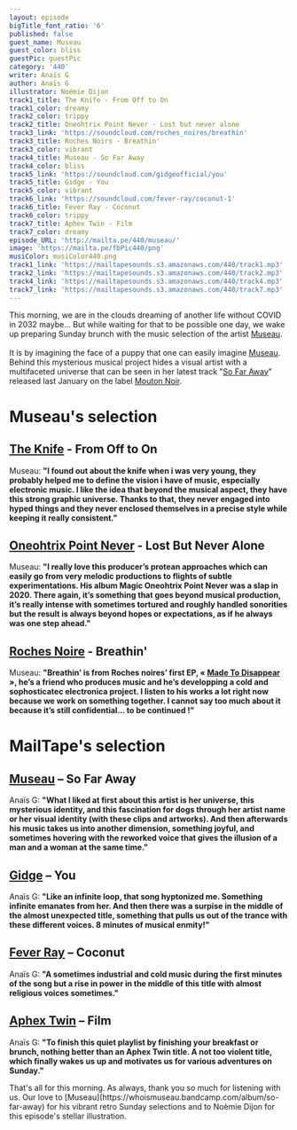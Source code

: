 ```yaml
---
layout: episode
bigTitle_font_ratio: '6'
published: false
guest_name: Museau
guest_color: bliss
guestPic: guestPic
category: '440'
writer: Anaïs G
author: Anaïs G
illustrator: Noémie Dijon
track1_title: The Knife - From Off to On
track1_color: dreamy
track2_color: trippy
track2_title: Oneohtrix Point Never - Lost but never alone
track3_link: 'https://soundcloud.com/roches_noires/breathin'
track3_title: Roches Noirs - Breathin'
track3_color: vibrant
track4_title: Museau - So Far Away
track4_color: bliss
track5_link: 'https://soundcloud.com/gidgeofficial/you'
track5_title: Gidge - You
track5_color: vibrant
track6_link: 'https://soundcloud.com/fever-ray/coconut-1'
track6_title: Fever Ray - Coconut
track6_color: trippy
track7_title: Aphex Twin - Film
track7_color: dreamy
episode_URL: 'http://mailta.pe/440/museau/'
image: 'https://mailta.pe/fbPic440/png'
musiColor: musiColor440.png
track1_link: 'https://mailtapesounds.s3.amazonaws.com/440/track1.mp3'
track2_link: 'https://mailtapesounds.s3.amazonaws.com/440/track2.mp3'
track4_link: 'https://mailtapesounds.s3.amazonaws.com/440/track4.mp3'
track7_link: 'https://mailtapesounds.s3.amazonaws.com/440/track7.mp3'
---
```

This morning, we are in the clouds dreaming of another life without COVID in 2032 maybe... But while waiting for that to be possible one day, we wake up preparing Sunday brunch with the music selection of the artist [Museau](https://whoismuseau.bandcamp.com/).
<br><br>
It is by imagining the face of a puppy that one can easily imagine [Museau](https://www.facebook.com/whoismuseau/). Behind this mysterious musical project hides a visual artist with a multifaceted universe that can be seen in her latest track "[So Far Away](https://www.youtube.com/watch?v=nQPMoQZywEY)" released last January on the label [Mouton Noir](https://www.moutonnoirrecords.com/).
</p>

# Museau's selection

## [The Knife](https://theknife.net/) - From Off to On
Museau: **"**I found out about the knife when i was very young, they probably helped me to define the vision i have of music, especially electronic music. I like the idea that beyond the musical aspect, they have this strong graphic universe. Thanks to that, they never engaged into hyped things and they never enclosed themselves in a precise style while keeping it really consistent.**"**

## [Oneohtrix Point Never](https://pointnever.com/) - Lost But Never Alone
Museau: **"**I really love this producer’s protean approaches which can easily go from very melodic productions to flights of subtle experimentations. His album Magic Oneohtrix Point Never was a slap in 2020. There again, it’s something that goes beyond musical production, it’s really intense with sometimes tortured and roughly handled sonorities but the result is always beyond hopes or expectations, as if he always was one step ahead.**"**

## [Roches Noire](https://www.facebook.com/rochesnoiresmusic/) -  Breathin'
Museau: **"**Breathin’ is from Roches noires’ first EP, « [Made To Disappear](https://soundcloud.com/roches_noires/sets/made-to-disappear) », he’s a friend who produces music and he’s developping a cold and sophosticatec electronica project. I listen to his works a lot right now because we work on something together. I cannot say too much about it because it’s still confidential… to be continued !**"**

# MailTape's selection

## [Museau](https://soundcloud.com/whoismuseau)  – So Far Away
Anaïs G: **"**What I liked at first about this artist is her universe, this mysterious identity, and this fascination for dogs through her artist name or her visual identity (with these clips and artworks). And then afterwards his music takes us into another dimension, something joyful, and sometimes hovering with the reworked voice that gives the illusion of a man and a woman at the same time.**"**

## [Gidge](https://soundcloud.com/gidgeofficial) – You
Anaïs G: **"**Like an infinite loop, that song hyptonized me. Something infinite emanates from her. And then there was a surpise in the middle of the almost unexpected title, something that pulls us out of the trance with these different voices. 8 minutes of musical enmity!**"**

## [Fever Ray](https://soundcloud.com/fever-ray) – Coconut
Anaïs G: **"**A sometimes industrial and cold music during the first minutes of the song but a rise in power in the middle of this title with almost religious voices sometimes.**"**

## [Aphex Twin](https://aphextwin.warp.net/) – Film
Anaïs G: **"**To finish this quiet playlist by finishing your breakfast or brunch, nothing better than an Aphex Twin title. A not too violent title, which finally wakes us up and motivates us for various adventures on Sunday.**"**

<p id="outroduction">That's all for this morning. As always, thank you so much for listening with us. Our love to [Museau](https://whoismuseau.bandcamp.com/album/so-far-away) for his vibrant retro Sunday selections and to Noèmie Dijon for this episode's stellar illustration.</p>
